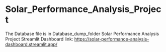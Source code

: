 # Solar_Performance_Analysis_Project
The Database file is in Database_dump_folder
Solar Performance Analysis Project Streamlit Dashboard link: https://solar-performance-analysis-dashboard.streamlit.app/
